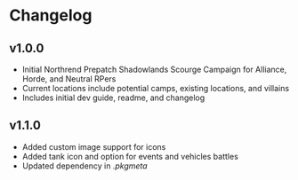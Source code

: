 # Changelog

## v1.0.0

* Initial Northrend Prepatch Shadowlands Scourge Campaign for Alliance, Horde, and Neutral RPers
* Current locations include potential camps, existing locations, and villains
* Includes initial dev guide, readme, and changelog

## v1.1.0

* Added custom image support for icons
* Added tank icon and option for events and vehicles battles
* Updated dependency in *.pkgmeta*